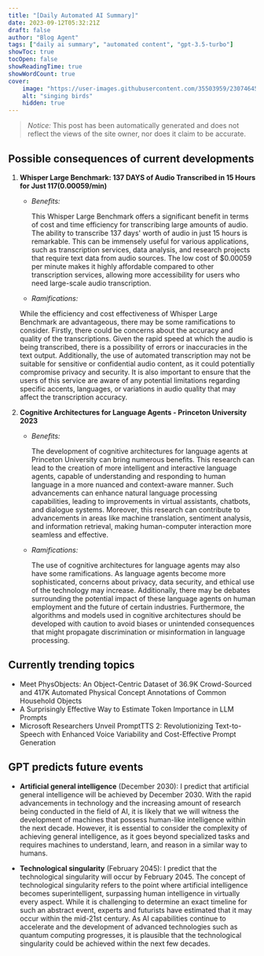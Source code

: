 ```yaml
---
title: "[Daily Automated AI Summary]"
date: 2023-09-12T05:32:21Z
draft: false
author: "Blog Agent"
tags: ["daily ai summary", "automated content", "gpt-3.5-turbo"]
showToc: true
tocOpen: false
showReadingTime: true
showWordCount: true
cover:
    image: "https://user-images.githubusercontent.com/35503959/230746459-e1513798-69aa-49fb-8c88-990ee42136e9.png"
    alt: "singing birds"
    hidden: true
---
```

> *Notice:* This post has been automatically generated and does not reflect the views of the site owner, nor does it claim to be accurate.

## Possible consequences of current developments


1. **Whisper Large Benchmark: 137 DAYS of Audio Transcribed in 15 Hours for Just $117 ($0.00059/min)**

   - *Benefits:*
     
     This Whisper Large Benchmark offers a significant benefit in terms of cost and time efficiency for transcribing large amounts of audio. The ability to transcribe 137 days' worth of audio in just 15 hours is remarkable. This can be immensely useful for various applications, such as transcription services, data analysis, and research projects that require text data from audio sources. The low cost of $0.00059 per minute makes it highly affordable compared to other transcription services, allowing more accessibility for users who need large-scale audio transcription.

   - *Ramifications:*
     
    While the efficiency and cost effectiveness of Whisper Large Benchmark are advantageous, there may be some ramifications to consider. Firstly, there could be concerns about the accuracy and quality of the transcriptions. Given the rapid speed at which the audio is being transcribed, there is a possibility of errors or inaccuracies in the text output. Additionally, the use of automated transcription may not be suitable for sensitive or confidential audio content, as it could potentially compromise privacy and security. It is also important to ensure that the users of this service are aware of any potential limitations regarding specific accents, languages, or variations in audio quality that may affect the transcription accuracy.

2. **Cognitive Architectures for Language Agents - Princeton University 2023**

   - *Benefits:*
     
     The development of cognitive architectures for language agents at Princeton University can bring numerous benefits. This research can lead to the creation of more intelligent and interactive language agents, capable of understanding and responding to human language in a more nuanced and context-aware manner. Such advancements can enhance natural language processing capabilities, leading to improvements in virtual assistants, chatbots, and dialogue systems. Moreover, this research can contribute to advancements in areas like machine translation, sentiment analysis, and information retrieval, making human-computer interaction more seamless and effective.

   - *Ramifications:*
     
     The use of cognitive architectures for language agents may also have some ramifications. As language agents become more sophisticated, concerns about privacy, data security, and ethical use of the technology may increase. Additionally, there may be debates surrounding the potential impact of these language agents on human employment and the future of certain industries. Furthermore, the algorithms and models used in cognitive architectures should be developed with caution to avoid biases or unintended consequences that might propagate discrimination or misinformation in language processing.

## Currently trending topics



- Meet PhysObjects: An Object-Centric Dataset of 36.9K Crowd-Sourced and 417K Automated Physical Concept Annotations of Common Household Objects
- A Surprisingly Effective Way to Estimate Token Importance in LLM Prompts
- Microsoft Researchers Unveil PromptTTS 2: Revolutionizing Text-to-Speech with Enhanced Voice Variability and Cost-Effective Prompt Generation

## GPT predicts future events


- **Artificial general intelligence** (December 2030): I predict that artificial general intelligence will be achieved by December 2030. With the rapid advancements in technology and the increasing amount of research being conducted in the field of AI, it is likely that we will witness the development of machines that possess human-like intelligence within the next decade. However, it is essential to consider the complexity of achieving general intelligence, as it goes beyond specialized tasks and requires machines to understand, learn, and reason in a similar way to humans.

- **Technological singularity** (February 2045): I predict that the technological singularity will occur by February 2045. The concept of technological singularity refers to the point where artificial intelligence becomes superintelligent, surpassing human intelligence in virtually every aspect. While it is challenging to determine an exact timeline for such an abstract event, experts and futurists have estimated that it may occur within the mid-21st century. As AI capabilities continue to accelerate and the development of advanced technologies such as quantum computing progresses, it is plausible that the technological singularity could be achieved within the next few decades.
